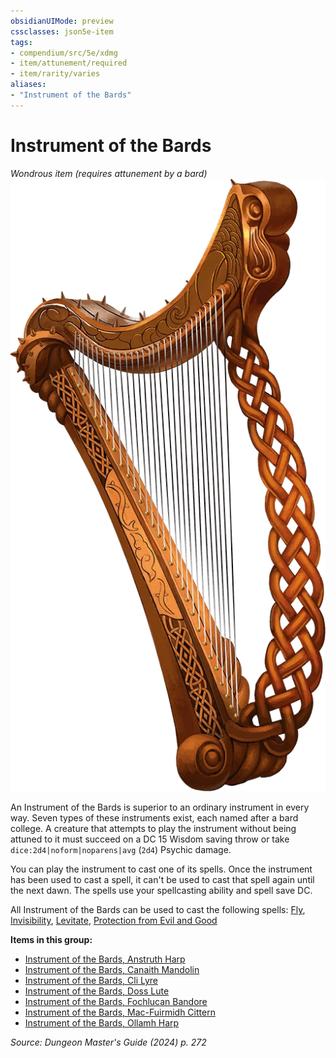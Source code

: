 ```yaml
---
obsidianUIMode: preview
cssclasses: json5e-item
tags:
- compendium/src/5e/xdmg
- item/attunement/required
- item/rarity/varies
aliases: 
- "Instrument of the Bards"
---
```

# Instrument of the Bards
*Wondrous item (requires attunement by a bard)*  
![](/3-Mechanics/CLI/items/img/instrument-of-the-bards.webp#right)


An Instrument of the Bards is superior to an ordinary instrument in every way. Seven types of these instruments exist, each named after a bard college. A creature that attempts to play the instrument without being attuned to it must succeed on a DC 15 Wisdom saving throw or take `dice:2d4|noform|noparens|avg` (`2d4`) Psychic damage.

You can play the instrument to cast one of its spells. Once the instrument has been used to cast a spell, it can't be used to cast that spell again until the next dawn. The spells use your spellcasting ability and spell save DC.

All Instrument of the Bards can be used to cast the following spells: [Fly](/3-Mechanics/CLI/spells/fly-xphb.md), [Invisibility](/3-Mechanics/CLI/spells/invisibility-xphb.md), [Levitate](/3-Mechanics/CLI/spells/levitate-xphb.md), [Protection from Evil and Good](/3-Mechanics/CLI/spells/protection-from-evil-and-good-xphb.md)

**Items in this group:**

- [Instrument of the Bards, Anstruth Harp](/3-Mechanics/CLI/items/instrument-of-the-bards-anstruth-harp-xdmg.md)
- [Instrument of the Bards, Canaith Mandolin](/3-Mechanics/CLI/items/instrument-of-the-bards-canaith-mandolin-xdmg.md)
- [Instrument of the Bards, Cli Lyre](/3-Mechanics/CLI/items/instrument-of-the-bards-cli-lyre-xdmg.md)
- [Instrument of the Bards, Doss Lute](/3-Mechanics/CLI/items/instrument-of-the-bards-doss-lute-xdmg.md)
- [Instrument of the Bards, Fochlucan Bandore](/3-Mechanics/CLI/items/instrument-of-the-bards-fochlucan-bandore-xdmg.md)
- [Instrument of the Bards, Mac-Fuirmidh Cittern](/3-Mechanics/CLI/items/instrument-of-the-bards-mac-fuirmidh-cittern-xdmg.md)
- [Instrument of the Bards, Ollamh Harp](/3-Mechanics/CLI/items/instrument-of-the-bards-ollamh-harp-xdmg.md)

*Source: Dungeon Master's Guide (2024) p. 272*